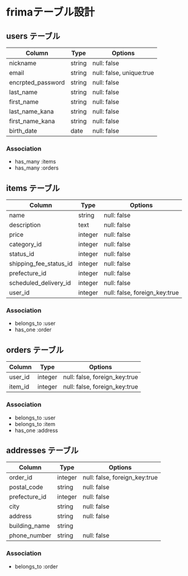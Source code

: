 # frimaテーブル設計

## users テーブル

| Column            | Type   | Options                   |
|-------------------|--------|---------------------------|
| nickname          | string | null: false               |
| email             | string | null: false, unique:true  |
| encrpted_password | string | null: false               |
| last_name         | string | null: false               |
| first_name        | string | null: false               |
| last_name_kana    | string | null: false               |
| first_name_kana   | string | null: false               |
| birth_date        | date   | null: false               |

### Association
- has_many :items
- has_many :orders

## items テーブル

| Column                 | Type    | Options                       |
|------------------------|---------|-------------------------------|
| name                   | string  | null: false                   |
| description            | text    | null: false                   |
| price                  | integer | null: false                   |
| category_id            | integer | null: false                   |
| status_id              | integer | null: false                   |
| shipping_fee_status_id | integer | null: false                   |
| prefecture_id          | integer | null: false                   |
| scheduled_delivery_id  | integer | null: false                   |
| user_id                | integer | null: false, foreign_key:true |

### Association
- belongs_to :user
- has_one :order

## orders テーブル

| Column  | Type    | Options                       |
|---------|---------|-------------------------------|
| user_id | integer | null: false, foreign_key:true |
| item_id | integer | null: false, foreign_key:true |

### Association
- belongs_to :user
- belongs_to :item
- has_one :address

## addresses テーブル

| Column        | Type    | Options                       |
|---------------|---------|-------------------------------|
| order_id      | integer | null: false, foreign_key:true |
| postal_code   | string  | null: false                   |
| prefecture_id | integer | null: false                   |
| city          | string  | null: false                   |
| address       | string  | null: false                   |
| building_name | string  |                               |
| phone_number  | string  | null: false                   |

### Association
- belongs_to :order